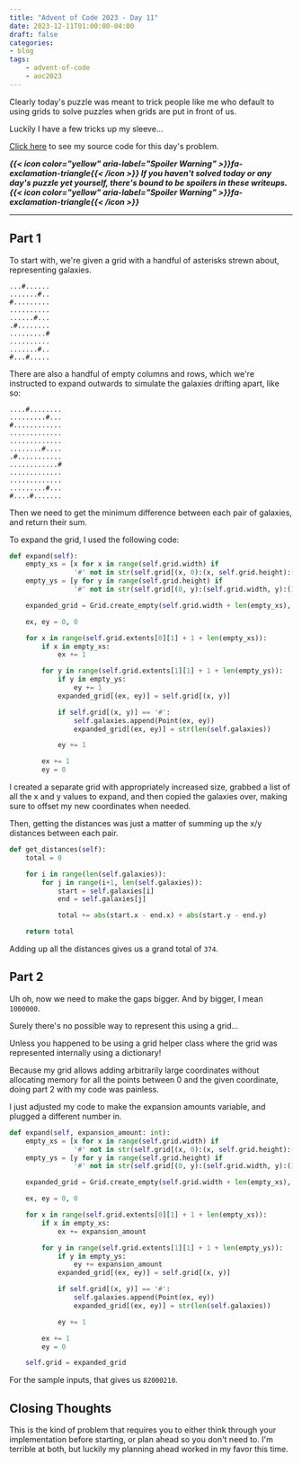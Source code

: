 ```yaml
---
title: "Advent of Code 2023 - Day 11"
date: 2023-12-11T01:00:00-04:00
draft: false
categories:
- blog
tags:
    - advent-of-code
    - aoc2023
---
```


Clearly today's puzzle was meant to trick people like me who default to using grids to solve puzzles when grids are put in front of us.

Luckily I have a few tricks up my sleeve...

[Click here](https://github.com/Ratheronfire/advent-of-code/blob/master/year_2023/day-11.py) to see my source code for this day's problem.

***{{< icon color="yellow" aria-label="Spoiler Warning" >}}fa-exclamation-triangle{{< /icon >}} If you haven't solved today or any day's puzzle yet yourself, there's bound to be spoilers in these writeups. {{< icon color="yellow" aria-label="Spoiler Warning" >}}fa-exclamation-triangle{{< /icon >}}***

---

## Part 1

To start with, we're given a grid with a handful of asterisks strewn about, representing galaxies.

```
...#......
.......#..
#.........
..........
......#...
.#........
.........#
..........
.......#..
#...#.....
```

There are also a handful of empty columns and rows, which we're instructed to expand outwards to simulate the galaxies drifting apart, like so:

```
....#........
.........#...
#............
.............
.............
........#....
.#...........
............#
.............
.............
.........#...
#....#.......
```

Then we need to get the minimum difference between each pair of galaxies, and return their sum.

To expand the grid, I used the following code:

```python
def expand(self):
    empty_xs = [x for x in range(self.grid.width) if
                '#' not in str(self.grid[(x, 0):(x, self.grid.height):(1, 1)])]
    empty_ys = [y for y in range(self.grid.height) if
                '#' not in str(self.grid[(0, y):(self.grid.width, y):(1, 1)])]

    expanded_grid = Grid.create_empty(self.grid.width + len(empty_xs), self.grid.height + len(empty_ys), '.')

    ex, ey = 0, 0

    for x in range(self.grid.extents[0][1] + 1 + len(empty_xs)):
        if x in empty_xs:
            ex += 1

        for y in range(self.grid.extents[1][1] + 1 + len(empty_ys)):
            if y in empty_ys:
                ey += 1
            expanded_grid[(ex, ey)] = self.grid[(x, y)]

            if self.grid[(x, y)] == '#':
                self.galaxies.append(Point(ex, ey))
                expanded_grid[(ex, ey)] = str(len(self.galaxies))

            ey += 1

        ex += 1
        ey = 0
```

I created a separate grid with appropriately increased size, grabbed a list of all the x and y values to expand, and then copied the galaxies over, making sure to offset my new coordinates when needed.

Then, getting the distances was just a matter of summing up the x/y distances between each pair.

```python
def get_distances(self):
    total = 0

    for i in range(len(self.galaxies)):
        for j in range(i+1, len(self.galaxies)):
            start = self.galaxies[i]
            end = self.galaxies[j]

            total += abs(start.x - end.x) + abs(start.y - end.y)

    return total
```

Adding up all the distances gives us a grand total of `374`.

## Part 2

Uh oh, now we need to make the gaps bigger. And by bigger, I mean `1000000`.

Surely there's no possible way to represent this using a grid...

Unless you happened to be using a grid helper class where the grid was represented internally using a dictionary!

Because my grid allows adding arbitrarily large coordinates without allocating memory for all the points between 0 and the given coordinate, doing part 2 with my code was painless.

I just adjusted my code to make the expansion amounts variable, and plugged a different number in.

```python
def expand(self, expansion_amount: int):
    empty_xs = [x for x in range(self.grid.width) if
                '#' not in str(self.grid[(x, 0):(x, self.grid.height):(1, 1)])]
    empty_ys = [y for y in range(self.grid.height) if
                '#' not in str(self.grid[(0, y):(self.grid.width, y):(1, 1)])]

    expanded_grid = Grid.create_empty(self.grid.width + len(empty_xs), self.grid.height + len(empty_ys), '.')

    ex, ey = 0, 0

    for x in range(self.grid.extents[0][1] + 1 + len(empty_xs)):
        if x in empty_xs:
            ex += expansion_amount

        for y in range(self.grid.extents[1][1] + 1 + len(empty_ys)):
            if y in empty_ys:
                ey += expansion_amount
            expanded_grid[(ex, ey)] = self.grid[(x, y)]

            if self.grid[(x, y)] == '#':
                self.galaxies.append(Point(ex, ey))
                expanded_grid[(ex, ey)] = str(len(self.galaxies))

            ey += 1

        ex += 1
        ey = 0

    self.grid = expanded_grid
```

For the sample inputs, that gives us `82000210`.

## Closing Thoughts

This is the kind of problem that requires you to either think through your implementation before starting, or plan ahead so you don't need to. I'm terrible at both, but luckily my planning ahead worked in my favor this time.